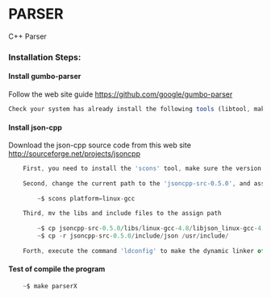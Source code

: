 PARSER
======

C++ Parser


### Installation Steps:

#### Install gumbo-parser

Follow the web site guide https://github.com/google/gumbo-parser
```js
Check your system has already install the following tools (libtool, make, g++, autoconf, autogen, automake) and is up-to-date.
```

#### Install json-cpp

Download the json-cpp source code from this web site http://sourceforge.net/projects/jsoncpp
```js
	First, you need to install the 'scons' tool, make sure the version is higher than 2.1.0.
	
	Second, change the current path to the 'jsoncpp-src-0.5.0', and assign the platform. for example.
		
		~$ scons platform=linux-gcc
		
	Third, mv the libs and include files to the assign path
	
		~$ cp jsoncpp-src-0.5.0/libs/linux-gcc-4.8/libjson_linux-gcc-4.8_libmt.* /usr/local/lib/libjsoncpp.*
		~$ cp -r jsoncpp-src-0.5.0/include/json /usr/include/
		
	Forth, execute the command 'ldconfig' to make the dynamic linker of ljsocpp
```

#### Test of compile the program
```js
	~$ make parserX
```
